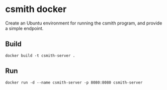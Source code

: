 # csmith docker
Create an Ubuntu environment for running the csmith program, and provide a simple endpoint.

## Build
```shell
docker build -t csmith-server .
```

## Run
```shell
docker run -d --name csmith-server -p 8080:8080 csmith-server
```
